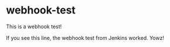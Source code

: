 # webhook-test
This is a webhook test! 

If you see this line, the webhook test from Jenkins worked. Yowz!
